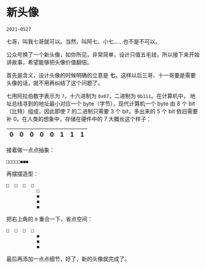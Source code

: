 # 新头像
`2021-0527`

七哥，叫我七哥就可以。当然，叫阿七、小七……也不是不可以。

公众号换了一个新头像，如你所见，非常简单，设计只值五毛钱，所以接下来开始讲故事，希望能够把头像价值翻倍。

首先是含义，设计头像的时候明确的立意是 **七**，这样以后三哥、十一哥要是需要头像的话，就不用再纠结了这个问题了。

七用阿拉伯数字表示为 `7`，十六进制为 `0x07`，二进制为 `0b111`。在计算机中，
地址总线寻到的地址最小对应一个 byte（字节），现代计算机一个 byte 由 8 个 bit（比特）组成，因此即使 7 的二进制只需要 3 个 bit，多出来的 5 个 bit 依旧需要补 0。在人类的想象中，存储在硬件中的 7 大概长这个样子：

0|0|0|0|0|1|1|1
-|-|-|-|-|-|-|-

接着做一点点抽象：
```
□□□□□◼️◼️◼️
```

再摆摆造型：
```
□  □  □  □
           □
           ◼️
           ◼️
           ◼️
```

把右上角的 `0` 重合一下，省点空间：
```
□  □  □  □
           ◼️
           ◼️
           ◼️
```

最后再添加一点点细节，好了，新的头像就完成了。


